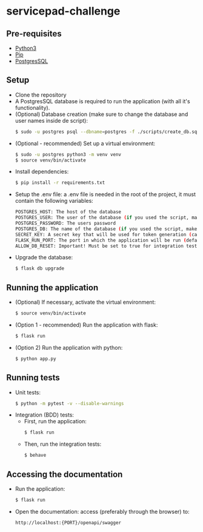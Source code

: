 # servicepad-challenge

## Pre-requisites
- [Python3](https://www.python.org/downloads/)
- [Pip](https://pypi.org/project/pip/)
- [PostgresSQL](https://www.postgresql.org/download/)


## Setup
- Clone the repository
- A PostgresSQL database is required to run the application (with all it's functionality).
- (Optional) Database creation (make sure to change the database and user names inside de script):
    ```bash
    $ sudo -u postgres psql --dbname=postgres -f ./scripts/create_db.sql
    ```
- (Optional - recommended) Set up a virtual environment:
    ```bash
    $ sudo -u postgres python3 -m venv venv
    $ source venv/bin/activate
    ```
- Install dependencies:
    ```bash
    $ pip install -r requirements.txt
    ```
- Setup the .env file: a .env file is needed in the root of the project, it must contain the following variables:
    ```bash
    POSTGRES_HOST: The host of the database
    POSTGRES_USER: The user of the database (if you used the script, make sure both values coincide)
    POSTGRES_PASSWORD: The users password
    POSTGRES_DB: The name of the database (if you used the script, make sure both values coincide)
    SECRET_KEY: A secret key that will be used for token generation (can be a random string)
    FLASK_RUN_PORT: The port in which the application will be run (default: 5000)
    ALLOW_DB_RESET: Important! Must be set to true for integration tests to work properly
    ```    
- Upgrade the database:
    ```bash
    $ flask db upgrade
    ```

## Running the application
- (Optional) If necessary, activate the virtual environment:
    ```bash
    $ source venv/bin/activate
    ```
- (Option 1 - recommended) Run the application with flask:
    ```bash
    $ flask run
    ```
- (Option 2) Run the application with python:
    ```bash
    $ python app.py
    ```

## Running tests
- Unit tests:
    ```bash
    $ python -m pytest -v --disable-warnings
    ```
- Integration (BDD) tests:
    - First, run the application:
        ```bash
        $ flask run
        ```
    - Then, run the integration tests:
        ```bash
        $ behave
        ```

## Accessing the documentation
- Run the application:
    ```bash
    $ flask run
    ```
- Open the documentation: access (preferably through the browser) to:
    ```
    http://localhost:{PORT}/openapi/swagger
    ```